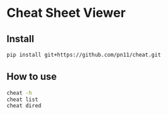 # Cheat Sheet Viewer

## Install

```sh
pip install git+https://github.com/pn11/cheat.git
```

## How to use

```sh
cheat -h
cheat list
cheat dired
```
